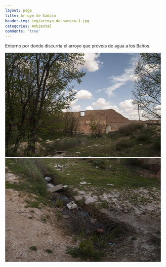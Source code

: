 ```yaml
---
layout: page
title: Arroyo de Sañoso
header-img: img/arroyo-de-sanoso-1.jpg
categories: Ambiental
comments: 'true'
---
```



Entorno por donde discurría el arroyo que proveía de agua a los Baños.

<div class="photos">
<img src="/img/arroyo-de-sanoso-1.jpg" alt="Arroyo de Sañoso">
<img src="/img/arroyo-de-sanoso-2.jpg" alt="Arroyo de Sañoso">
</div>
